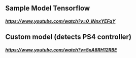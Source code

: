## Sample Model Tensorflow
##### https://www.youtube.com/watch?v=0_lNnxYEFqY
## Custom model (detects PS4 controller)
##### https://www.youtube.com/watch?v=5xA8RH12RBE
